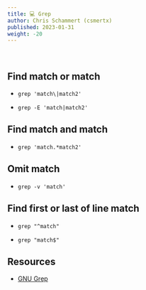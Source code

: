 ```yaml
---
title: 💻 Grep
author: Chris Schammert (csmertx)
published: 2023-01-31
weight: -20
---
```


<br />

## Find match or match

- ```grep 'match\|match2'```

- ```grep -E 'match|match2'```

## Find match and match

- ```grep 'match.*match2'```

## Omit match

- ```grep -v 'match'```

## Find first or last of line match

- ```grep "^match"```

- ```grep "match$"```

## Resources

- [GNU Grep](https://www.gnu.org/software/grep/)
